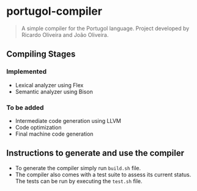 # portugol-compiler

> A simple compiler for the Portugol language. Project developed by Ricardo Oliveira and João Oliveira.

## Compiling Stages

### Implemented
- Lexical analyzer using Flex
- Semantic analyzer using Bison

### To be added
- Intermediate code generation using LLVM
- Code optimization
- Final machine code generation

## Instructions to generate and use the compiler

- To generate the compiler simply run ```build.sh``` file.
- The compiler also comes with a test suite to assess its current status. The tests can be run by executing the ```test.sh``` file.
